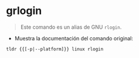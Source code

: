 # grlogin

> Este comando es un alias de GNU `rlogin`.

- Muestra la documentación del comando original:

`tldr {{[-p|--platform]}} linux rlogin`
